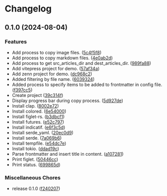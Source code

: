 # Changelog

## 0.1.0 (2024-08-04)


### Features

* Add process to copy image files. ([5c4f5f8](https://github.com/ryohidaka/zenn2press-rs/commit/5c4f5f883359d05d155d66082c09da9a5e8c2268))
* Add process to copy markdown files. ([4e0ab2d](https://github.com/ryohidaka/zenn2press-rs/commit/4e0ab2d78be80cab3da4e36554dea05a1d085821))
* Add process to get src_articles_dir and dest_articles_dir. ([989fa88](https://github.com/ryohidaka/zenn2press-rs/commit/989fa886f396f53763618d9b3b1ad2a0190a9d85))
* Add vitepress project for demo. ([57af34a](https://github.com/ryohidaka/zenn2press-rs/commit/57af34a1ccc281a5ad27921701a99ca3020055f7))
* Add zenn project for demo. ([dc968c2](https://github.com/ryohidaka/zenn2press-rs/commit/dc968c29852e1ad9f4e5d9d7e8335e44ff8c378c))
* Added filtering by file name. ([6039324](https://github.com/ryohidaka/zenn2press-rs/commit/6039324536e358a41a697ca3cbc9b0596b48b0cf))
* Added process to specify items to be added to frontmatter in config file. ([f397cc5](https://github.com/ryohidaka/zenn2press-rs/commit/f397cc58c9d0362552d312f7de4058b1b2594cd2))
* Create project ([39c314f](https://github.com/ryohidaka/zenn2press-rs/commit/39c314fcc36fc18c3ae96c08483c9dc538bf60aa))
* Display progress bar during copy process. ([5d927de](https://github.com/ryohidaka/zenn2press-rs/commit/5d927de2c8057ccfd1b9c73a739b05dd2c7b3908))
* Install clap. ([8002e72](https://github.com/ryohidaka/zenn2press-rs/commit/8002e7259109a93426e3e6a902d18c6341128d52))
* Install colored. ([6e54000](https://github.com/ryohidaka/zenn2press-rs/commit/6e54000b3ffc9b4e9d3113866197bc25b3aa6860))
* Install figlet-rs. ([b3dbcf1](https://github.com/ryohidaka/zenn2press-rs/commit/b3dbcf1a5ffafc439c3b83e43083cea2e3e13b51))
* Install futures. ([e52c797](https://github.com/ryohidaka/zenn2press-rs/commit/e52c797ef838299826fc6e2fe32fce1a78372f9c))
* Install indicatif. ([e6f3c5d](https://github.com/ryohidaka/zenn2press-rs/commit/e6f3c5d16da96243a61b75551fc7c4a2d0ca1ecf))
* Install serde_yaml. ([20ec0d9](https://github.com/ryohidaka/zenn2press-rs/commit/20ec0d9dd17682e241c42889283c2bfbf3534dd2))
* Install serde. ([7a069b6](https://github.com/ryohidaka/zenn2press-rs/commit/7a069b63c70bcce8250ec3e572a0e55b5b02fb9e))
* Install tempfile. ([e54dc7e](https://github.com/ryohidaka/zenn2press-rs/commit/e54dc7e62d789f9b2f9fbc98fda00940f76fccce))
* Install tokio. ([ddad19c](https://github.com/ryohidaka/zenn2press-rs/commit/ddad19cb5fa99a727c5dde62ad4470807b19db55))
* Parse frontmatter and insert title in content. ([a107281](https://github.com/ryohidaka/zenn2press-rs/commit/a10728105ea11488fa935dfa883318a7432de70c))
* Print figlet. ([50446cc](https://github.com/ryohidaka/zenn2press-rs/commit/50446ccd479bdd51f5d54c06b9b253fdc6b325b2))
* Print status. ([699865d](https://github.com/ryohidaka/zenn2press-rs/commit/699865d7ba7f959797871f037255c56971539f3d))


### Miscellaneous Chores

* release 0.1.0 ([f240207](https://github.com/ryohidaka/zenn2press-rs/commit/f240207094d1ffbc84c05a5adbdeb1f99e39052f))
